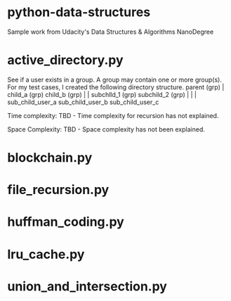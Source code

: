 # python-data-structures
Sample work from Udacity's Data Structures &amp; Algorithms NanoDegree

# active_directory.py
See if a user exists in a group. A group may contain one or more group(s). For my test cases, I created the following directory structure.
		        parent (grp)
          		      |
			child_a (grp)  child_b (grp)
			   |               |
          subchlld_1 (grp)  subchild_2 (grp)
               |    |                 |
sub_child_user_a sub_child_user_b  sub_child_user_c

Time complexity: TBD - Time complexity for recursion has not explained. 

Space Complexity: TBD - Space complexity has not been explained. 

# blockchain.py

# file_recursion.py

# huffman_coding.py

# lru_cache.py

# union_and_intersection.py
            
